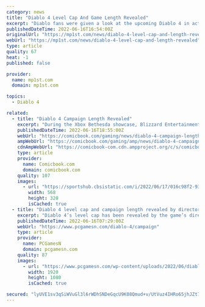 ```yaml
---
category: news
title: "Diablo 4 Level Cap And Game Length Revealed"
excerpt: "Diablo fans were given a look at the upcoming Diablo 4 in action at the Xbox Bethesda Games Showcase. Now, the game’s director, Joe Shely has revealed in an interview with Gamespot how long players ..."
publishedDateTime: 2022-06-16T16:54:00Z
originalUrl: "https://mp1st.com/news/diablo-4-level-cap-and-length-revealed"
webUrl: "https://mp1st.com/news/diablo-4-level-cap-and-length-revealed"
type: article
quality: 67
heat: -1
published: false

provider:
  name: mp1st.com
  domain: mp1st.com

topics:
  - Diablo 4

related:
  - title: "Diablo 4 Campaign Length Revealed"
    excerpt: "During the Xbox Bethesda showcase, Blizzard Entertainment finally pulled back the curtain on Diablo 4. The game isn't set to release until sometime in the first half of 2023, but several details are ..."
    publishedDateTime: 2022-06-16T18:55:00Z
    webUrl: "https://comicbook.com/gaming/news/diablo-4-campaign-length-playstation-xbox-blizzard/"
    ampWebUrl: "https://comicbook.com/gaming/amp/news/diablo-4-campaign-length-playstation-xbox-blizzard/"
    cdnAmpWebUrl: "https://comicbook-com.cdn.ampproject.org/c/s/comicbook.com/gaming/amp/news/diablo-4-campaign-length-playstation-xbox-blizzard/"
    type: article
    provider:
      name: Comicbook.com
      domain: comicbook.com
    quality: 107
    images:
      - url: "https://sportshub.cbsistatic.com/i/2022/06/17/016c98f2-93d3-4b3e-8226-810484300c52/stalker-2-hero-shot.jpg?width=568&height=320"
        width: 568
        height: 320
        isCached: true
  - title: "Diablo 4 level cap and campaign length revealed by director"
    excerpt: "Diablo 4’s level cap has been revealed by the game’s director Joe Shely, along with details about the length of the main campaign, bosses, and the returning Paragon board. In an interview with ..."
    publishedDateTime: 2022-06-16T07:29:00Z
    webUrl: "https://www.pcgamesn.com/diablo-4/campaign"
    type: article
    provider:
      name: PCGamesN
      domain: pcgamesn.com
    quality: 87
    images:
      - url: "https://www.pcgamesn.com/wp-content/uploads/2022/06/diablo-4-in-game-store.jpg"
        width: 1920
        height: 1080
        isCached: true

secured: "lyUVE1sv3qSiWVuGl3l6rWDhSNDeGqcU9K08Qmud+v/UtVuz4IHRo65jhJZt7L03i3edlI+w1Ljh9D95ibw+qVINCQkXeogyeQc2lbUmbQMP7KXP2zyJg/ztE4wNEdKWglRSLqL7cD8E9C2hWozSnzUBM953ZV/7uLUSEUiV0C0uw6max4OyyfQsvHb9fhEsjjw5+/S/dYNCmh3c9DuZTFWaBUnu13j/IiGagemfgHGx4PZpR2xzIPjOrjndxOeQ0jXK6p2ICGNy6dBstA4q+On+6YHwoTngJ6+pSdJnYNCzCbluJG4bXOFEC9arWq06Q3V3woGDs0siwWNILc7ZnmcpcAPS9tBHAeG+M9+P16k=;2HEvgwm47NgJBQBodefnVg=="
---
```


